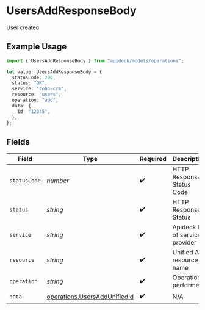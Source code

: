 # UsersAddResponseBody

User created

## Example Usage

```typescript
import { UsersAddResponseBody } from "apideck/models/operations";

let value: UsersAddResponseBody = {
  statusCode: 200,
  status: "OK",
  service: "zoho-crm",
  resource: "users",
  operation: "add",
  data: {
    id: "12345",
  },
};
```

## Fields

| Field                                                                        | Type                                                                         | Required                                                                     | Description                                                                  | Example                                                                      |
| ---------------------------------------------------------------------------- | ---------------------------------------------------------------------------- | ---------------------------------------------------------------------------- | ---------------------------------------------------------------------------- | ---------------------------------------------------------------------------- |
| `statusCode`                                                                 | *number*                                                                     | :heavy_check_mark:                                                           | HTTP Response Status Code                                                    | 200                                                                          |
| `status`                                                                     | *string*                                                                     | :heavy_check_mark:                                                           | HTTP Response Status                                                         | OK                                                                           |
| `service`                                                                    | *string*                                                                     | :heavy_check_mark:                                                           | Apideck ID of service provider                                               | zoho-crm                                                                     |
| `resource`                                                                   | *string*                                                                     | :heavy_check_mark:                                                           | Unified API resource name                                                    | users                                                                        |
| `operation`                                                                  | *string*                                                                     | :heavy_check_mark:                                                           | Operation performed                                                          | add                                                                          |
| `data`                                                                       | [operations.UsersAddUnifiedId](../../models/operations/usersaddunifiedid.md) | :heavy_check_mark:                                                           | N/A                                                                          |                                                                              |